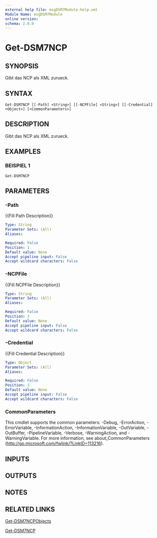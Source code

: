 ```yaml
---
external help file: msgDSM7Module-help.xml
Module Name: msgDSM7Module
online version:
schema: 2.0.0
---
```


# Get-DSM7NCP

## SYNOPSIS
Gibt das NCP als XML zurueck.

## SYNTAX

```
Get-DSM7NCP [[-Path] <String>] [[-NCPFile] <String>] [[-Credential] <Object>] [<CommonParameters>]
```

## DESCRIPTION
Gibt das NCP als XML zurueck.

## EXAMPLES

### BEISPIEL 1
```
Get-DSM7NCP
```

## PARAMETERS

### -Path
{{Fill Path Description}}

```yaml
Type: String
Parameter Sets: (All)
Aliases:

Required: False
Position: 1
Default value: None
Accept pipeline input: False
Accept wildcard characters: False
```

### -NCPFile
{{Fill NCPFile Description}}

```yaml
Type: String
Parameter Sets: (All)
Aliases:

Required: False
Position: 2
Default value: None
Accept pipeline input: False
Accept wildcard characters: False
```

### -Credential
{{Fill Credential Description}}

```yaml
Type: Object
Parameter Sets: (All)
Aliases:

Required: False
Position: 3
Default value: None
Accept pipeline input: False
Accept wildcard characters: False
```

### CommonParameters
This cmdlet supports the common parameters: -Debug, -ErrorAction, -ErrorVariable, -InformationAction, -InformationVariable, -OutVariable, -OutBuffer, -PipelineVariable, -Verbose, -WarningAction, and -WarningVariable.
For more information, see about_CommonParameters (http://go.microsoft.com/fwlink/?LinkID=113216).

## INPUTS

## OUTPUTS

## NOTES

## RELATED LINKS

[Get-DSM7NCPObjects]()

[Get-DSM7NCP]()

